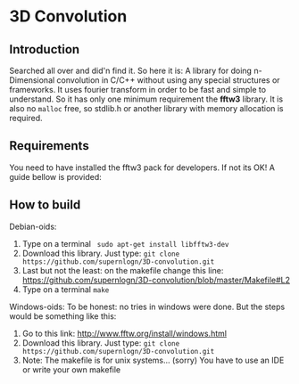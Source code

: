 # 3D Convolution

## Introduction
Searched all over and did'n find it. So here it is:
A library for doing n-Dimensional convolution in C/C++ without using any
special structures or frameworks. It uses fourier transform in order to
be fast and simple to understand. So it has only one minimum requirement the **fftw3** library.
It is also no `malloc` free, so stdlib.h or another library with memory allocation is
required.

## Requirements
You need to have installed the fftw3 pack for developers. 
If not its OK! A guide bellow is provided:

## How to build
Debian-oids:
1. Type on a terminal ``` sudo apt-get install libfftw3-dev```
2. Download this library. Just type: ```git clone https://github.com/supernlogn/3D-convolution.git```
3. Last but not the least: on the makefile change this line: https://github.com/supernlogn/3D-convolution/blob/master/Makefile#L2
4. Type on a terminal ``` make ```

Windows-oids:
To be honest: no tries in windows were done. 
But the steps would be something like this:

1. Go to this link: http://www.fftw.org/install/windows.html
2. Download this library. Just type: ```git clone https://github.com/supernlogn/3D-convolution.git```
3. Note: The makefile is for unix systems... (sorry) 
   You have to use an IDE or write your own makefile
